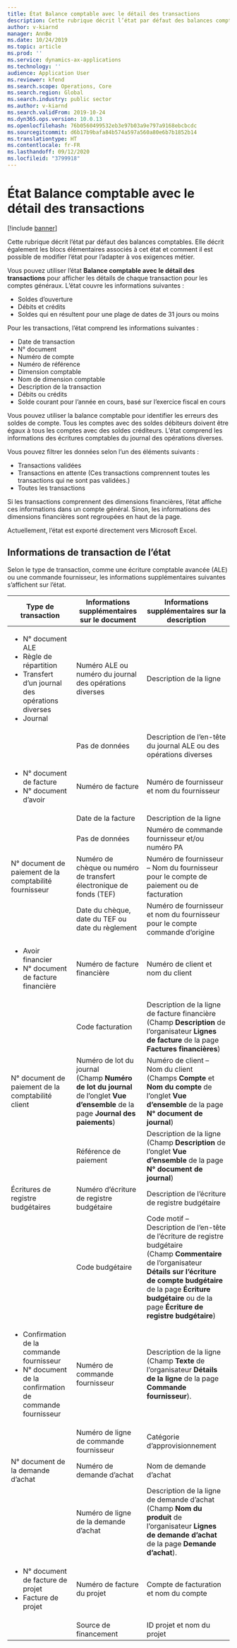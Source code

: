 ```yaml
---
title: État Balance comptable avec le détail des transactions
description: Cette rubrique décrit l’état par défaut des balances comptables. Elle décrit également les blocs élémentaires associés à cet état et comment il est possible de modifier l’état pour l’adapter à vos exigences métier.
author: v-kiarnd
manager: AnnBe
ms.date: 10/24/2019
ms.topic: article
ms.prod: ''
ms.service: dynamics-ax-applications
ms.technology: ''
audience: Application User
ms.reviewer: kfend
ms.search.scope: Operations, Core
ms.search.region: Global
ms.search.industry: public sector
ms.author: v-kiarnd
ms.search.validFrom: 2019-10-24
ms.dyn365.ops.version: 10.0.13
ms.openlocfilehash: 76b0560499532eb3e97b03a9e797a9168ebcbcdc
ms.sourcegitcommit: d6b17b9bafa84b574a597a560a80e6b7b1852b14
ms.translationtype: HT
ms.contentlocale: fr-FR
ms.lasthandoff: 09/12/2020
ms.locfileid: "3799918"
---
```

# <a name="trial-balance-with-transactional-detail-report"></a>État Balance comptable avec le détail des transactions

[!include [banner](../includes/banner.md)]

Cette rubrique décrit l’état par défaut des balances comptables. Elle décrit également les blocs élémentaires associés à cet état et comment il est possible de modifier l’état pour l’adapter à vos exigences métier.

Vous pouvez utiliser l’état **Balance comptable avec le détail des transactions** pour afficher les détails de chaque transaction pour les comptes généraux. L’état couvre les informations suivantes : 

- Soldes d’ouverture
- Débits et crédits 
- Soldes qui en résultent pour une plage de dates de 31 jours ou moins

Pour les transactions, l’état comprend les informations suivantes : 

- Date de transaction
- N° document
- Numéro de compte
- Numéro de référence
- Dimension comptable
- Nom de dimension comptable
- Description de la transaction
- Débits ou crédits
- Solde courant pour l’année en cours, basé sur l’exercice fiscal en cours

Vous pouvez utiliser la balance comptable pour identifier les erreurs des soldes de compte. Tous les comptes avec des soldes débiteurs doivent être égaux à tous les comptes avec des soldes créditeurs. L’état comprend les informations des écritures comptables du journal des opérations diverses.

Vous pouvez filtrer les données selon l’un des éléments suivants :

- Transactions validées
- Transactions en attente (Ces transactions comprennent toutes les transactions qui ne sont pas validées.) 
- Toutes les transactions 

Si les transactions comprennent des dimensions financières, l’état affiche ces informations dans un compte général. Sinon, les informations des dimensions financières sont regroupées en haut de la page. 

Actuellement, l’état est exporté directement vers Microsoft Excel. 

## <a name="transaction-information-on-the-report"></a>Informations de transaction de l’état

Selon le type de transaction, comme une écriture comptable avancée (ALE) ou une commande fournisseur, les informations supplémentaires suivantes s’affichent sur l’état.

<table> 
<thead>
<tr>
<th>Type de transaction</th>
<th>Informations supplémentaires sur le document</th>
<th>Informations supplémentaires sur la description</th>
</tr>
</thead>
<tbody>
<tr>
<td>
<ul>
<li>N° document ALE</li>
<li>Règle de répartition</li>
<li>Transfert d’un journal des opérations diverses</li>
<li>Journal</li>
</ul>
</td>
<td>Numéro ALE ou numéro du journal des opérations diverses</td>
<td>Description de la ligne</td>
</tr>
<tr>
<td></td>
<td>Pas de données</td>
<td>Description de l’en-tête du journal ALE ou des opérations diverses</td>
</tr>
<tr>
<td>
<ul>
<li>N° document de facture</li>
<li>N° document d’avoir</li>
</ul>
</td>
<td>Numéro de facture</td>
<td>Numéro de fournisseur et nom du fournisseur</td>
</tr>
<tr>
<td></td>
<td>Date de la facture</td>
<td>Description de la ligne</td>
</tr>
<tr>
<td></td>
<td>Pas de données</td>
<td>Numéro de commande fournisseur et/ou numéro PA</td>
</tr>
<tr>
<td>N° document de paiement de la comptabilité fournisseur</td>
<td>Numéro de chèque ou numéro de transfert électronique de fonds (TEF)</td>
<td>Numéro de fournisseur – Nom du fournisseur pour le compte de paiement ou de facturation</td>
</tr>
<tr>
<td></td>
<td>Date du chèque, date du TEF ou date du règlement</td>
<td>Numéro de fournisseur et nom du fournisseur pour le compte commande d’origine</td>
</tr>
<tr>
<td>
<ul>
<li>Avoir financier</li>
<li>N° document de facture financière</li>
</ul>
</td>
<td>Numéro de facture financière</td>
<td>Numéro de client et nom du client</td>
</tr>
<tr>
<td></td>
<td>Code facturation</td>
<td>Description de la ligne de facture financière<br>
(Champ <strong>Description</strong> de l’organisateur <strong>Lignes de facture</strong> de la page <strong>Factures financières</strong>)</td>
</tr>
<tr>
<td>N° document de paiement de la comptabilité client</td>
<td>Numéro de lot du journal<br>
(Champ <strong>Numéro de lot du journal</strong> de l’onglet <strong>Vue d’ensemble</strong> de la page <strong>Journal des paiements</strong>)</td>
<td>Numéro de client – Nom du client<br>
(Champs <strong>Compte</strong> et <strong>Nom du compte</strong> de l’onglet <strong>Vue d’ensemble</strong> de la page <strong>N° document de journal</strong>)</td>
</tr>
<tr>
<td></td>
<td>Référence de paiement</td>
<td>Description de la ligne<br>
(Champ <strong>Description</strong> de l’onglet <strong>Vue d’ensemble</strong> de la page <strong>N° document de journal</strong>)</td>
</tr>
<tr>
<td>Écritures de registre budgétaires</td>
<td>Numéro d’écriture de registre budgétaire</td>
<td>Description de l’écriture de registre budgétaire</td>
</tr>
<tr>
<td></td>
<td>Code budgétaire</td>
<td>Code motif – Description de l’en-tête de l’écriture de registre budgétaire<br>
(Champ <strong>Commentaire</strong> de l’organisateur <strong>Détails sur l’écriture de compte budgétaire</strong> de la page <strong>Écriture budgétaire</strong> ou de la page <strong>Écriture de registre budgétaire</strong>)</td>
</tr>
<tr>
<td>
<ul>
<li>Confirmation de la commande fournisseur</li>
<li>N° document de la confirmation de commande fournisseur</li>
</ul>
</td>
<td>Numéro de commande fournisseur</td>
<td>Description de la ligne<br>
(Champ <strong>Texte</strong> de l’organisateur <strong>Détails de la ligne</strong> de la page <strong>Commande fournisseur</strong>).</td>
</tr>
<tr>
<td></td>
<td>Numéro de ligne de commande fournisseur</td>
<td>Catégorie d’approvisionnement</td>
</tr>
<tr>
<td>N° document de la demande d’achat</td>
<td>Numéro de demande d’achat</td>
<td>Nom de demande d’achat</td>
</tr>
<tr>
<td></td>
<td>Numéro de ligne de la demande d’achat</td>
<td>Description de la ligne de demande d’achat<br>
(Champ <strong>Nom du produit</strong> de l’organisateur <strong>Lignes de demande d’achat</strong> de la page <strong>Demande d’achat</strong>).</td>
</tr>
<tr>
<td>
<ul>
<li>N° document de facture de projet</li>
<li>Facture de projet</li>
</ul>
</td>
<td>Numéro de facture du projet</td>
<td>Compte de facturation et nom du compte</td>
</tr>
<tr>
<td></td>
<td>Source de financement</td>
<td>ID projet et nom du projet</td>
</tr>
</tbody>
</table>
